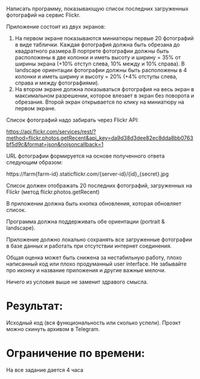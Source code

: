 Написать программу, показывающую список последних загруженных фотографий на сервис Flickr.
 
Приложение состоит из двух экранов:
 
1. На первом экране показываются миниатюры первые 20 фотографий в виде таблички. Каждая фотография должна быть обрезана до квадратного размера.В портрете фотографии должны быть расположены в две колонки и иметь высоту и ширину = 35% от ширины экрана (+10% отступ слева, 10% между и 10% справа). В landscape ориентации фотографии должны быть расположены в 4 колонки и иметь ширину и высоту = 20% (+4% отступы слева, справа и между фотографиями).
2. На втором экране должна показываться фотография на весь экран в максимальном разрешении, которое влезает в экран без поворота и обрезания. Второй экран открывается по клику на миниатюру на первом экране.
 
Список фотографий надо забирать через Flickr API:

https://api.flickr.com/services/rest/?method=flickr.photos.getRecent&api_key=da9d38d3dee82ec8dda8bb0763bf5d9c&format=json&nojsoncallback=1

URL фотографии формируется на основе полученного ответа следующим образом:

https://farm{farm-id}.staticflickr.com/{server-id}/{id}_{secret}.jpg

Список должен отображать 20 последних фотографий, загруженных на Flickr (метод flickr.photos.getRecent)

В приложении должна быть кнопка обновления, которая обновляет список.
 
Программа должна поддерживать обе ориентации (portrait & landscape).
 
Приложение должно локально сохранять все загруженные фотографии в базе данных и работать при отсутствии интернет соединения.
 
Общая оценка может быть снижена за нестабильную работу, плохо написанный код или плохо продуманный user interface. Не забывайте про иконку и название приложения и другие важные мелочи.
 
Ничего из условия выше не заменит здравого смысла.

Результат:
=======
Исходный код (вся функциональность или сколько успели). Проэкт можно скинуть архивом в Telegram.

Ограничение по времени:
=======
На все задание дается 4 часа
